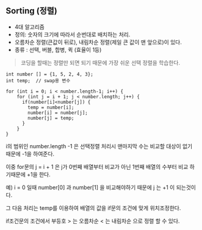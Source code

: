 ## Sorting (정렬) 
- 4대 알고리즘
- 정의: 숫자의 크기에 따라서 순번대로 배치하는 처리.
- 오름차순 정렬(큰값이 뒤로), 내림차순 정렬(제일 큰 값이 맨 앞으로)이 있다.		
- 종류 : 선택, 버블, 합병, 퀵 (효율이 1등)


> 코딩을 할때는 정렬만 되면 되기 때문에 가장 쉬운 선택 정렬을 학습한다.

```
int number [] = {1, 5, 2, 4, 3};
int temp;  // swap용 변수
		
for (int i = 0; i < number.length-1; i++) {										 				
    for (int j = i + 1; j < number.length; j++) {	           
      if(number[i]<number[j]) { 		                        
        temp = number[i];
        number[i] = number[j];
        number[j] = temp;
      }
    }
}
```

i의 범위인 number.length -1 은 선택정렬 처리시 맨마지막 수는 비교할 대상이 없기 때문에 -1을 하여준다.

이중 for문의 j = i + 1 은 j가 0번째 배열부터 비교가 아닌 1번째 배열의 수부터 비교 하기때문에 +1을 한다.

예) i = 0 일때 number[0] 과 number[1] 을 비교해야하기 때문에 j 는 +1 이 되는것이다.

그 다음 처리는 temp를 이용하여 배열의 값을 if문의 조건에 맞게 위치조정한다.

if조건문의 조건에서 부등호 > 는 오름차순 < 는 내림차순 으로 정렬 할 수 있다.

